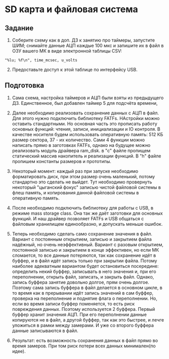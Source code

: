 # SD карта и файловая система

## Задание
1) Соберите схему как в доп. ДЗ к занятию про таймеры, запустите ШИМ; снимайте данные АЦП каждые 100 мкс и запишите их в файл в ОЗУ вашего МК в виде электронной таблицы CSV:

`"%lu; %f\n", time_mcsec, u_volts`

2) Предоставьте доступ к этой таблице по интерфейсу USB.

## Подготовка
1) Сама схема, настройка таймеров и АЦП были взяты из предыдущего ДЗ. Единственное, был добавлен таймер 5 для подсчёта времени,

2) Далее необходимо реализовать сохранение данных с АЦП в файл. Для этого нужно подключить библиотеку FATFs. НАстройки можно оставить стандартными. Но основная часть это прописать работу основных функций: чтения, записи, инициализации и IO контроля. В качестве носителя будем использовать оперативную память: 512 КБ размер сектора, 37 - их количество. Сами 4 функции можно написать прямо в заготовках FATFs, однако на будущее можно реализовать модуль драйвера ram_disk. в "с" файле пропищем статический массив накопитель и реализации функций. В "h" файле пропишем константы размеров и прототипы.
3) Некоторый момент: каждый раз при запуске необходимо форматировать диск, при этом размер очень маленький, потому стандартно это сделать не выйдет. Тут необходимо провернуть некоторый "цыганский фокус" записью чистой файловой системы в флеш память, и копирования данной файловой системы в оперативную память.
4) После необходимо подключить библиотеку для работы с USB, в режиме mass storage class. Она так же даёт заготовки для основных функций. И наш драйвер позволяет FATFs и USB общаться с файловым хранилищем единообразно, и допускать меньше ошибок.
5) Теперь необходимо сделать само сохранение значения в файл. Вариант с постоянным открытием, записью и закрытием файла надёжный, но очень неэффективный. Вариант с разовым открытием, постоянной записью и закрытием в конце эффективен, но если МК сломается, то все данные потеряются, так как сохранение идёт в буффер, и в файл идёт запись только при закрытии файла. Потому наиболее адекватным вариантом будет остановиться посередине: определить некий буффер, записывать в него значения и, при его переполнении, открыть файл, записать, и закрыть файл. Однако, запись буффера занятие довольно долгое, прям очень долгое. Поэтому сама запись буффера в файл делается в основном цикле, в то время как в прерывании идёт запись значений в сам буффер, проверка на переполнение и поднятие флага о переполнении. Но, если во время записи буффер поменяется, то есть риск повреждения данных. Поэтому используется 2 буффера. Первый буффер хранит значения АЦП. При его переполнении данные копируются не в файл, а другой буффер, так как это быстрее, и лечге уложиться в рамки между замерами. И уже со второго буффера данные записываются в файл.
6) Результат: есть возможность сохранения данных в файл прямо во время замеров. При том риск потери всех данных минимален(по идее).